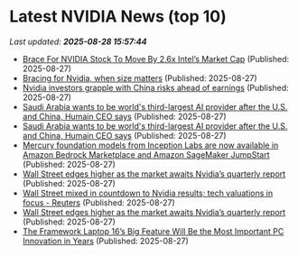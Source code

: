 # Latest NVIDIA News (top 10)
_Last updated: **2025-08-28 15:57:44**_

- [Brace For NVIDIA Stock To Move By 2.6x Intel’s Market Cap](https://wccftech.com/brace-for-nvidia-stock-to-move-by-2-6x-intels-market-cap/) (Published: 2025-08-27)
- [Bracing for Nvidia, when size matters](https://biztoc.com/x/71a7d3c847ffec1d) (Published: 2025-08-27)
- [Nvidia investors grapple with China risks ahead of earnings](https://biztoc.com/x/57b1f06c2f9a09ce) (Published: 2025-08-27)
- [Saudi Arabia wants to be world's third-largest AI provider after the U.S. and China, Humain CEO says](https://biztoc.com/x/db2cfa12ecf7c99b) (Published: 2025-08-27)
- [Saudi Arabia wants to be world's third-largest AI provider after the U.S. and China, Humain CEO says](https://www.cnbc.com/2025/08/27/saudi-arabia-wants-to-be-worlds-third-largest-ai-provider-humain.html) (Published: 2025-08-27)
- [Mercury foundation models from Inception Labs are now available in Amazon Bedrock Marketplace and Amazon SageMaker JumpStart](https://aws.amazon.com/blogs/machine-learning/mercury-foundation-models-from-inception-labs-are-now-available-in-amazon-bedrock-marketplace-and-amazon-sagemaker-jumpstart/) (Published: 2025-08-27)
- [Wall Street edges higher as the market awaits Nvidia’s quarterly report](https://biztoc.com/x/084a903e9cf75851) (Published: 2025-08-27)
- [Wall Street mixed in countdown to Nvidia results; tech valuations in focus - Reuters](https://slashdot.org/firehose.pl?op=view&amp;id=178894792) (Published: 2025-08-27)
- [Wall Street edges higher as the market awaits Nvidia’s quarterly report](https://www.bostonherald.com/2025/08/27/wall-street-nvidia-market-impact/) (Published: 2025-08-27)
- [The Framework Laptop 16’s Big Feature Will Be the Most Important PC Innovation in Years](https://gizmodo.com/the-framework-laptop-16s-big-feature-will-be-the-most-important-pc-innovation-in-years-2000648960) (Published: 2025-08-27)
